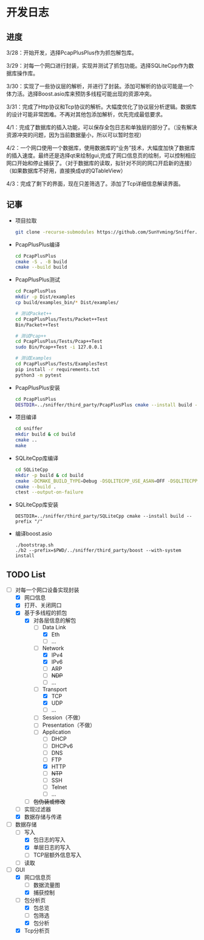 # 开发日志

## 进度

3/28：开始开发，选择PcapPlusPlus作为抓包解包库。

3/29：对每一个网口进行封装，实现并测试了抓包功能。选择SQLiteCpp作为数据库操作库。

3/30：实现了一些协议层的解析，并进行了封装。添加可解析的协议可能是一个体力活。选择Boost.asio库来预防多线程可能出现的资源冲突。

3/31：完成了Http协议和Tcp协议的解析。大幅度优化了协议层分析逻辑。数据库的设计可能非常困难。不再对其他包添加解析，优先完成最低要求。

4/1：完成了数据库的插入功能，可以保存全包日志和单独层的部分了。（没有解决资源冲突的问题，因为当前数据量小，所以可以暂时忽视）

4/2：一个网口使用一个数据库，使用数据库的“业务”技术，大幅度加快了数据库的插入速度。最终还是选择qt来绘制gui,完成了网口信息页的绘制，可以控制相应网口开始和停止捕获了。（对于数据库的读取，拟针对不同的网口开启新的连接）（如果数据库不好用，直接换成qt的QTableView）

4/3：完成了剩下的界面，现在只差筛选了。添加了Tcp详细信息解读界面。

## 记事

- 项目拉取

  ```bash
  git clone -recurse-submodules https://github.com/SunYvming/Sniffer.git
  ```

- PcapPlusPlus编译

  ```bash
  cd PcapPlusPlus
  cmake -S . -B build
  cmake --build build
  ```

- PcapPlusPlus测试

  ```bash
  cd PcapPlusPlus
  mkdir -p Dist/examples
  cp build/examples_bin/* Dist/examples/
  
  # 测试Packet++
  cd PcapPlusPlus/Tests/Packet++Test
  Bin/Packet++Test
  
  # 测试Pcap++
  cd PcapPlusPlus/Tests/Pcap++Test
  sudo Bin/Pcap++Test -i 127.0.0.1
  
  # 测试Examples
  cd PcapPlusPlus/Tests/ExamplesTest
  pip install -r requirements.txt
  python3 -m pytest
  ```

- PcapPlusPlus安装

  ```bash
  cd PcapPlusPlus
  DESTDIR=../sniffer/third_party/PcapPlusPlus cmake --install build --prefix "/"
  ```

- 项目编译

  ```bash
  cd sniffer
  mkdir build & cd build
  cmake ..
  make
  ```

- SQLiteCpp库编译

  ```bash
  cd SQLiteCpp
  mkdir -p build & cd build
  cmake -DCMAKE_BUILD_TYPE=Debug -DSQLITECPP_USE_ASAN=OFF -DSQLITECPP_USE_GCOV=OFF -DSQLITECPP_BUILD_EXAMPLES=ON -DSQLITECPP_BUILD_TESTS=ON ..
  cmake --build .
  ctest --output-on-failure
  ```

- SQLiteCpp库安装

  ```
  DESTDIR=../sniffer/third_party/SQLiteCpp cmake --install build --prefix "/"
  ```

- 编译boost.asio

  ```
  ./bootstrap.sh
  ./b2 --prefix=$PWD/../sniffer/third_party/boost --with-system install
  ```

  

## TODO List

- [ ] 对每一个网口设备实现封装
  - [x] 网口信息
  - [x] 打开、关闭网口
  - [x] 基于多线程的抓包
    - [x] 对各层信息的解包
      - [ ] Data Link
        - [x] Eth
        - [ ] ...
      - [ ] Network
        - [x] IPv4
        - [x] IPv6
        - [ ] ARP
        - [ ] ~~NDP~~
        - [ ] ...
      - [ ] Transport
        - [x] TCP
        - [x] UDP
        - [ ] ...
      - [ ] Session（不做）
      - [ ] Presentation（不做）
      - [ ] Application
        - [ ] DHCP
        - [ ] DHCPv6
        - [ ] DNS
        - [ ] FTP
        - [x] HTTP
        - [ ] ~~NTP~~
        - [ ] SSH
        - [ ] Telnet
        - [ ] ...
    - [ ] ~~包伪装或修改~~
  - [ ] 实现过滤器
  - [x] 数据存储与传递
- [ ] 数据存储
  - [ ] 写入
    - [x] 包日志的写入
    - [x] 单层日志的写入
    - [ ] TCP层额外信息写入
  - [ ] 读取
- [ ] GUI
  - [x] 网口信息页
    - [ ] 数据流量图
    - [x] 捕获控制
  - [ ] 包分析页
    - [x] 包总览
    - [ ] 包筛选
    - [x] 包分析
  - [x] Tcp分析页